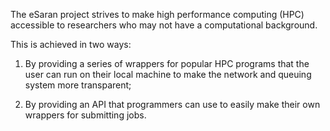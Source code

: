 The eSaran project strives to make high performance computing (HPC) accessible to researchers who may not have a computational background.

This is achieved in two ways:

1) By providing a series of wrappers for popular HPC programs that the user can run on their local machine to make the network and queuing system more transparent;

2) By providing an API that programmers can use to easily make their own wrappers for submitting jobs.